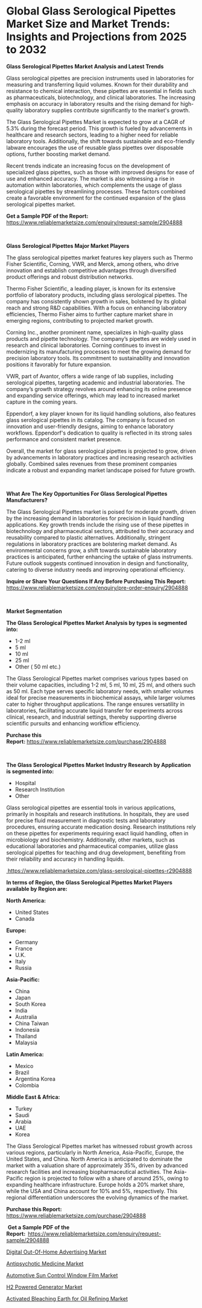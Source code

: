 <p><h1>Global Glass Serological Pipettes Market Size and Market Trends: Insights and Projections from 2025 to 2032</h1></p><p><strong>Glass Serological Pipettes Market Analysis and Latest Trends</strong></p>
<p><p>Glass serological pipettes are precision instruments used in laboratories for measuring and transferring liquid volumes. Known for their durability and resistance to chemical interaction, these pipettes are essential in fields such as pharmaceuticals, biotechnology, and clinical laboratories. The increasing emphasis on accuracy in laboratory results and the rising demand for high-quality laboratory supplies contribute significantly to the market's growth.</p><p>The Glass Serological Pipettes Market is expected to grow at a CAGR of 5.3% during the forecast period. This growth is fueled by advancements in healthcare and research sectors, leading to a higher need for reliable laboratory tools. Additionally, the shift towards sustainable and eco-friendly labware encourages the use of reusable glass pipettes over disposable options, further boosting market demand.</p><p>Recent trends indicate an increasing focus on the development of specialized glass pipettes, such as those with improved designs for ease of use and enhanced accuracy. The market is also witnessing a rise in automation within laboratories, which complements the usage of glass serological pipettes by streamlining processes. These factors combined create a favorable environment for the continued expansion of the glass serological pipettes market.</p></p>
<p><strong>Get a Sample PDF of the Report:&nbsp;</strong> <a href="https://www.reliablemarketsize.com/enquiry/request-sample/2904888?utm_campaign=2115&utm_medium=2&utm_source=Github&utm_content=ia&utm_term=12032025&utm_id=glass-serological-pipettes">https://www.reliablemarketsize.com/enquiry/request-sample/2904888</a></p>
<p>&nbsp;</p>
<p><strong>Glass Serological Pipettes Major Market Players</strong></p>
<p><p>The glass serological pipettes market features key players such as Thermo Fisher Scientific, Corning, VWR, and Merck, among others, who drive innovation and establish competitive advantages through diversified product offerings and robust distribution networks.</p><p>Thermo Fisher Scientific, a leading player, is known for its extensive portfolio of laboratory products, including glass serological pipettes. The company has consistently shown growth in sales, bolstered by its global reach and strong R&D capabilities. With a focus on enhancing laboratory efficiencies, Thermo Fisher aims to further capture market share in emerging regions, contributing to projected market growth.</p><p>Corning Inc., another prominent name, specializes in high-quality glass products and pipette technology. The company’s pipettes are widely used in research and clinical laboratories. Corning continues to invest in modernizing its manufacturing processes to meet the growing demand for precision laboratory tools. Its commitment to sustainability and innovation positions it favorably for future expansion.</p><p>VWR, part of Avantor, offers a wide range of lab supplies, including serological pipettes, targeting academic and industrial laboratories. The company’s growth strategy revolves around enhancing its online presence and expanding service offerings, which may lead to increased market capture in the coming years.</p><p>Eppendorf, a key player known for its liquid handling solutions, also features glass serological pipettes in its catalog. The company is focused on innovation and user-friendly designs, aiming to enhance laboratory workflows. Eppendorf's dedication to quality is reflected in its strong sales performance and consistent market presence.</p><p>Overall, the market for glass serological pipettes is projected to grow, driven by advancements in laboratory practices and increasing research activities globally. Combined sales revenues from these prominent companies indicate a robust and expanding market landscape poised for future growth.</p></p>
<p>&nbsp;</p>
<p><strong>What Are The Key Opportunities For Glass Serological Pipettes Manufacturers?</strong></p>
<p><p>The Glass Serological Pipettes market is poised for moderate growth, driven by the increasing demand in laboratories for precision in liquid handling applications. Key growth trends include the rising use of these pipettes in biotechnology and pharmaceutical sectors, attributed to their accuracy and reusability compared to plastic alternatives. Additionally, stringent regulations in laboratory practices are bolstering market demand. As environmental concerns grow, a shift towards sustainable laboratory practices is anticipated, further enhancing the uptake of glass instruments. Future outlook suggests continued innovation in design and functionality, catering to diverse industry needs and improving operational efficiency.</p></p>
<p><strong>Inquire or Share Your Questions If Any Before Purchasing This Report:</strong> <a href="https://www.reliablemarketsize.com/enquiry/pre-order-enquiry/2904888?utm_campaign=2115&utm_medium=2&utm_source=Github&utm_content=ia&utm_term=12032025&utm_id=glass-serological-pipettes">https://www.reliablemarketsize.com/enquiry/pre-order-enquiry/2904888</a></p>
<p>&nbsp;</p>
<p><strong>Market Segmentation</strong></p>
<p><strong>The Glass Serological Pipettes Market Analysis by types is segmented into:</strong></p>
<p><ul><li>1-2 ml</li><li>5 ml</li><li>10 ml</li><li>25 ml</li><li>Other ( 50 ml etc.)</li></ul></p>
<p><p>The Glass Serological Pipettes market comprises various types based on their volume capacities, including 1-2 ml, 5 ml, 10 ml, 25 ml, and others such as 50 ml. Each type serves specific laboratory needs, with smaller volumes ideal for precise measurements in biochemical assays, while larger volumes cater to higher throughput applications. The range ensures versatility in laboratories, facilitating accurate liquid transfer for experiments across clinical, research, and industrial settings, thereby supporting diverse scientific pursuits and enhancing workflow efficiency.</p></p>
<p><strong>Purchase this Report:&nbsp;</strong><a href="https://www.reliablemarketsize.com/purchase/2904888?utm_campaign=2115&utm_medium=2&utm_source=Github&utm_content=ia&utm_term=12032025&utm_id=glass-serological-pipettes">https://www.reliablemarketsize.com/purchase/2904888</a></p>
<p>&nbsp;</p>
<p><strong>The Glass Serological Pipettes Market Industry Research by Application is segmented into:</strong></p>
<p><ul><li>Hospital</li><li>Research Institution</li><li>Other</li></ul></p>
<p><p>Glass serological pipettes are essential tools in various applications, primarily in hospitals and research institutions. In hospitals, they are used for precise fluid measurement in diagnostic tests and laboratory procedures, ensuring accurate medication dosing. Research institutions rely on these pipettes for experiments requiring exact liquid handling, often in microbiology and biochemistry. Additionally, other markets, such as educational laboratories and pharmaceutical companies, utilize glass serological pipettes for teaching and drug development, benefiting from their reliability and accuracy in handling liquids.</p></p>
<p><a href="https://www.reliablemarketsize.com/glass-serological-pipettes-r2904888?utm_campaign=2115&utm_medium=2&utm_source=Github&utm_content=ia&utm_term=12032025&utm_id=glass-serological-pipettes">&nbsp;https://www.reliablemarketsize.com/glass-serological-pipettes-r2904888</a></p>
<p><strong>In terms of Region, the Glass Serological Pipettes Market Players available by Region are:</strong></p>
<p>
    <p> <strong> North America: </strong>
        <ul>
            <li>United States</li>
            <li>Canada</li>
        </ul>
        </p> 
    <p> <strong> Europe: </strong>
        <ul>
            <li>Germany</li>
            <li>France</li>
            <li>U.K.</li>
            <li>Italy</li>
            <li>Russia</li>
        </ul>
        </p> 
    <p> <strong> Asia-Pacific: </strong>
        <ul>
            <li>China</li>
            <li>Japan</li>
            <li>South Korea</li>
            <li>India</li>
            <li>Australia</li>
            <li>China Taiwan</li>
            <li>Indonesia</li>
            <li>Thailand</li>
            <li>Malaysia</li>
        </ul>
        </p> 
    <p> <strong> Latin America: </strong>
        <ul>
            <li>Mexico</li>
            <li>Brazil</li>
            <li>Argentina Korea</li>
            <li>Colombia</li>
        </ul>
        </p> 
    <p> <strong> Middle East & Africa: </strong>
        <ul>
            <li>Turkey</li>
            <li>Saudi</li>
            <li>Arabia</li>
            <li>UAE</li>
            <li>Korea</li>
        </ul>
    </p>
    </p>
<p><p>The Glass Serological Pipettes market has witnessed robust growth across various regions, particularly in North America, Asia-Pacific, Europe, the United States, and China. North America is anticipated to dominate the market with a valuation share of approximately 35%, driven by advanced research facilities and increasing biopharmaceutical activities. The Asia-Pacific region is projected to follow with a share of around 25%, owing to expanding healthcare infrastructure. Europe holds a 20% market share, while the USA and China account for 10% and 5%, respectively. This regional differentiation underscores the evolving dynamics of the market.</p></p>
<p><strong>Purchase this Report: </strong><a href="https://www.reliablemarketsize.com/purchase/2904888?utm_campaign=2115&utm_medium=2&utm_source=Github&utm_content=ia&utm_term=12032025&utm_id=glass-serological-pipettes">https://www.reliablemarketsize.com/purchase/2904888</a></p>
<p>&nbsp;<strong>Get a Sample PDF of the Report:&nbsp;&nbsp;</strong><a href="https://www.reliablemarketsize.com/enquiry/request-sample/2904888?utm_campaign=2115&utm_medium=2&utm_source=Github&utm_content=ia&utm_term=12032025&utm_id=glass-serological-pipettes">https://www.reliablemarketsize.com/enquiry/request-sample/2904888</a></p>
<p><strong></strong></p>
<p><p><a href="https://github.com/dumanelina6v/Market-Research-Report-List-1/blob/main/digital-out-of-home-advertising-market.md?utm_campaign=2115&utm_medium=2&utm_source=Github&utm_content=ia&utm_term=12032025&utm_id=glass-serological-pipettes">Digital Out-Of-Home Advertising Market</a></p><p><a href="https://github.com/waldarolka1j/Market-Research-Report-List-1/blob/main/antipsychotic-medicine-market.md?utm_campaign=2115&utm_medium=2&utm_source=Github&utm_content=ia&utm_term=12032025&utm_id=glass-serological-pipettes">Antipsychotic Medicine Market</a></p><p><a href="https://github.com/maaniwilka9y/Market-Research-Report-List-1/blob/main/automotive-sun-control-window-film-market.md?utm_campaign=2115&utm_medium=2&utm_source=Github&utm_content=ia&utm_term=12032025&utm_id=glass-serological-pipettes">Automotive Sun Control Window Film Market</a></p><p><a href="https://github.com/dekamrapinq1/Market-Research-Report-List-1/blob/main/h2-powered-generator-market.md?utm_campaign=2115&utm_medium=2&utm_source=Github&utm_content=ia&utm_term=12032025&utm_id=glass-serological-pipettes">H2 Powered Generator Market</a></p><p><a href="https://github.com/spineamosa0e/Market-Research-Report-List-1/blob/main/activated-bleaching-earth-for-oil-refining-market.md?utm_campaign=2115&utm_medium=2&utm_source=Github&utm_content=ia&utm_term=12032025&utm_id=glass-serological-pipettes">Activated Bleaching Earth for Oil Refining Market</a></p></p>